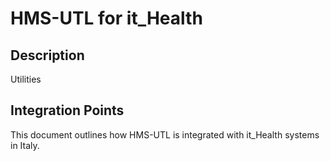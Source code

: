 # HMS-UTL for it_Health

## Description

Utilities

## Integration Points

This document outlines how HMS-UTL is integrated with it_Health systems in Italy.
